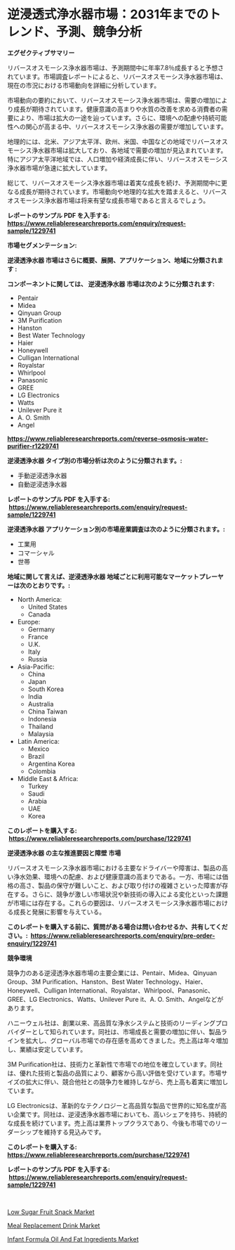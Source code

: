 <p><h1>逆浸透式浄水器市場：2031年までのトレンド、予測、競争分析</h1></p><p><strong>エグゼクティブサマリー</strong></p>
<p><p>リバースオスモーシス浄水器市場は、予測期間中に年率7.8％成長すると予想されています。市場調査レポートによると、リバースオスモーシス浄水器市場は、現在の市況における市場動向を詳細に分析しています。</p><p>市場動向の要約において、リバースオスモーシス浄水器市場は、需要の増加により成長が期待されています。健康意識の高まりや水質の改善を求める消費者の需要により、市場は拡大の一途を辿っています。さらに、環境への配慮や持続可能性への関心が高まる中、リバースオスモーシス浄水器の需要が増加しています。</p><p>地理的には、北米、アジア太平洋、欧州、米国、中国などの地域でリバースオスモーシス浄水器市場は拡大しており、各地域で需要の増加が見込まれています。特にアジア太平洋地域では、人口増加や経済成長に伴い、リバースオスモーシス浄水器市場が急速に拡大しています。</p><p>総じて、リバースオスモーシス浄水器市場は着実な成長を続け、予測期間中に更なる成長が期待されています。市場動向や地理的な拡大を踏まえると、リバースオスモーシス浄水器市場は将来有望な成長市場であると言えるでしょう。</p></p>
<p><strong>レポートのサンプル PDF を入手する: <a href="https://www.reliableresearchreports.com/enquiry/request-sample/1229741">https://www.reliableresearchreports.com/enquiry/request-sample/1229741</a></strong></p>
<p><strong>市場セグメンテーション:</strong></p>
<p><strong> 逆浸透浄水器 市場はさらに概要、展開、アプリケーション、地域に分類されます :</strong></p>
<p><strong>コンポーネントに関しては、 逆浸透浄水器 市場は次のように分類されます: &nbsp;</strong></p>
<p><ul><li>Pentair</li><li>Midea</li><li>Qinyuan Group</li><li>3M Purification</li><li>Hanston</li><li>Best Water Technology</li><li>Haier</li><li>Honeywell</li><li>Culligan International</li><li>Royalstar</li><li>Whirlpool</li><li>Panasonic</li><li>GREE</li><li>LG Electronics</li><li>Watts</li><li>Unilever Pure it</li><li>A. O. Smith</li><li>Angel</li></ul></p>
<p><strong><a href="https://www.reliableresearchreports.com/reverse-osmosis-water-purifier-r1229741">https://www.reliableresearchreports.com/reverse-osmosis-water-purifier-r1229741</a></strong></p>
<p><strong> 逆浸透浄水器 タイプ別の市場分析は次のように分類されます。:</strong></p>
<p><ul><li>手動逆浸透浄水器</li><li>自動逆浸透浄水器</li></ul></p>
<p><strong>レポートのサンプル PDF を入手する: &nbsp;<a href="https://www.reliableresearchreports.com/enquiry/request-sample/1229741">https://www.reliableresearchreports.com/enquiry/request-sample/1229741</a></strong></p>
<p><strong> 逆浸透浄水器 アプリケーション別の市場産業調査は次のように分類されます。:</strong></p>
<p><ul><li>工業用</li><li>コマーシャル</li><li>世帯</li></ul></p>
<p><strong>地域に関して言えば、逆浸透浄水器 地域ごとに利用可能なマーケットプレーヤーは次のとおりです。:</strong></p>
<p><ul>
    <li>
        North America:
        <ul>
            <li>United States</li>
            <li>Canada</li>
        </ul>
    </li>
    <li>
        Europe:
        <ul>
            <li>Germany</li>
            <li>France</li>
            <li>U.K.</li>
            <li>Italy</li>
            <li>Russia</li>
        </ul>
    </li>
    <li>
        Asia-Pacific:
        <ul>
            <li>China</li>
            <li>Japan</li>
            <li>South Korea</li>
            <li>India</li>
            <li>Australia</li>
            <li>China Taiwan</li>
            <li>Indonesia</li>
            <li>Thailand</li>
            <li>Malaysia</li>
        </ul>
    </li>
    <li>
        Latin America:
        <ul>
            <li>Mexico</li>
            <li>Brazil</li>
            <li>Argentina Korea</li>
            <li>Colombia</li>
        </ul>
    </li>
    <li>
        Middle East & Africa:
        <ul>
            <li>Turkey</li>
            <li>Saudi</li>
            <li>Arabia</li>
            <li>UAE</li>
            <li>Korea</li>
        </ul>
    </li>
    </ul></p>
<p><strong>このレポートを購入する: &nbsp;<a href="https://www.reliableresearchreports.com/purchase/1229741">https://www.reliableresearchreports.com/purchase/1229741</a></strong></p>
<p><strong>逆浸透浄水器 の主な推進要因と障壁 市場</strong></p>
<p><p>リバースオスモーシス浄水器市場における主要なドライバーや障害は、製品の高い浄水効果、環境への配慮、および健康意識の高まりである。一方、市場には価格の高さ、製品の保守が難しいこと、および取り付けの複雑さといった障害が存在する。さらに、競争が激しい市場状況や新技術の導入による変化といった課題が市場には存在する。これらの要因は、リバースオスモーシス浄水器市場における成長と発展に影響を与えている。</p></p>
<p><strong>このレポートを購入する前に、質問がある場合は問い合わせるか、共有してください。:&nbsp; <a href="https://www.reliableresearchreports.com/enquiry/pre-order-enquiry/1229741">https://www.reliableresearchreports.com/enquiry/pre-order-enquiry/1229741</a></strong></p>
<p><strong>競争環境</strong></p>
<p><p>競争力のある逆浸透浄水器市場の主要企業には、Pentair、Midea、Qinyuan Group、3M Purification、Hanston、Best Water Technology、Haier、Honeywell、Culligan International、Royalstar、Whirlpool、Panasonic、GREE、LG Electronics、Watts、Unilever Pure it、A. O. Smith、Angelなどがあります。</p><p>ハニーウェル社は、創業以来、高品質な浄水システムと技術のリーディングプロバイダーとして知られています。同社は、市場成長と需要の増加に伴い、製品ラインを拡大し、グローバル市場での存在感を高めてきました。売上高は年々増加し、業績は安定しています。</p><p>3M Purification社は、技術力と革新性で市場での地位を確立しています。同社は、優れた技術と製品の品質により、顧客から高い評価を受けています。市場サイズの拡大に伴い、競合他社との競争力を維持しながら、売上高も着実に増加しています。</p><p>LG Electronicsは、革新的なテクノロジーと高品質な製品で世界的に知名度が高い企業です。同社は、逆浸透浄水器市場においても、高いシェアを持ち、持続的な成長を続けています。売上高は業界トップクラスであり、今後も市場でのリーダーシップを維持する見込みです。</p></p>
<p><strong>このレポートを購入する: &nbsp; <a href="https://www.reliableresearchreports.com/purchase/1229741">https://www.reliableresearchreports.com/purchase/1229741</a></strong></p>
<p><strong>レポートのサンプル PDF を入手する: &nbsp;<a href="https://www.reliableresearchreports.com/enquiry/request-sample/1229741">https://www.reliableresearchreports.com/enquiry/request-sample/1229741</a></strong><strong></strong></p>
<p>&nbsp;</p>
<p><p><a href="https://summer-dogwood-3e9.notion.site/Low-Sugar-Fruit-Snack-Market-Insights-into-Market-CAGR-Market-Trends-and-Growth-Strategies-c079816c56434c1cbe6dfa9362527edf">Low Sugar Fruit Snack Market</a></p><p><a href="https://forested-sushi-9b0.notion.site/Meal-Replacement-Drink-Market-The-Key-To-Successful-Business-Strategy-Forecast-Till-2031-fcf536d766f64214ab2415ef71724e14">Meal Replacement Drink Market</a></p><p><a href="https://lydian-appliance-61d.notion.site/Infant-Formula-Oil-And-Fat-Ingredients-Market-Analysis-Its-CAGR-Market-Segmentation-and-Global-Ind-d181b9d30ede493bbd9abbc26370ff30">Infant Formula Oil And Fat Ingredients Market</a></p></p>